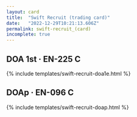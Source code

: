 ```yaml
---
layout: card
title:  "Swift Recruit (trading card)"
date:   "2022-12-29T10:21:13.606Z"
permalink: swift-recruit_(card)
incomplete: true
---
```


## DOA 1st &middot; EN-225 C

{% include templates/swift-recruit-doa1e.html %}


## DOAp &middot; EN-096 C

{% include templates/swift-recruit-doap.html %}
